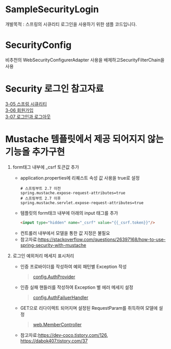 # SampleSecurityLogin
개발목적 : 스프링의 시큐리티 로그인을 사용하기 위한 샘플 코드입니다.

# SecurityConfig
비추천의 WebSecurityConfigurerAdapter 사용을 배제하고SecurityFilterChain을 사용

# Security 로그인 참고자료
[3-05 스프링 시큐리티](https://wikidocs.net/162150)  
[3-06 회원가입](https://wikidocs.net/162141)  
[3-07 로그인과 로그아웃](https://wikidocs.net/162255)  

# Mustache 템플릿에서 제공 되어지지 않는 기능을 추가구현
1. form태그 내부에 _csrf 토큰값 추가 
   + application.properties에 리퀘스트 속성 값 사용을 true로 설정
     ```properties
     # 스프링부트 2.7 이전
     spring.mustache.expose-request-attributes=true
     # 스프링부트 2.7 이후
     spring.mustache.servlet.expose-request-attributes=true
     ```
   + 템플릿의 form태크 내부에 아래의 input 태그를 추가
     ```html
     <input type="hidden" name="_csrf" value="{{_csrf.token}}"/>
     ``` 
   + 컨트롤러 내부에서 모델을 통한 값 지정은 불필요
   + 참고자료:https://stackoverflow.com/questions/26397168/how-to-use-spring-security-with-mustache  


2. 로그인 예외처리 메세지 표시처리
   + 인증 프로바이더를 작성하여 예외 패턴별 Exception 작성
     > [config.AuthProvider](./src/main/java/com/example/SampleSecurityLogin/config/AuthProvider.java)
   + 인증 실패 핸들러를 작성하여 Exception 별 에러 메세지 설정
     > [config.AuthFailuerHandler](./src/main/java/com/example/SampleSecurityLogin/config/AuthFailuerHandler.java)
   + GET으로 리다이렉트 되어지며 설정된 RequestParam를 취득하여 모델에 설정
     > [web.MemberController](./src/main/java/com/example/SampleSecurityLogin/web/MemberController.java)
   + 참고자료:https://dev-coco.tistory.com/126, https://dabok407.tistory.com/37
